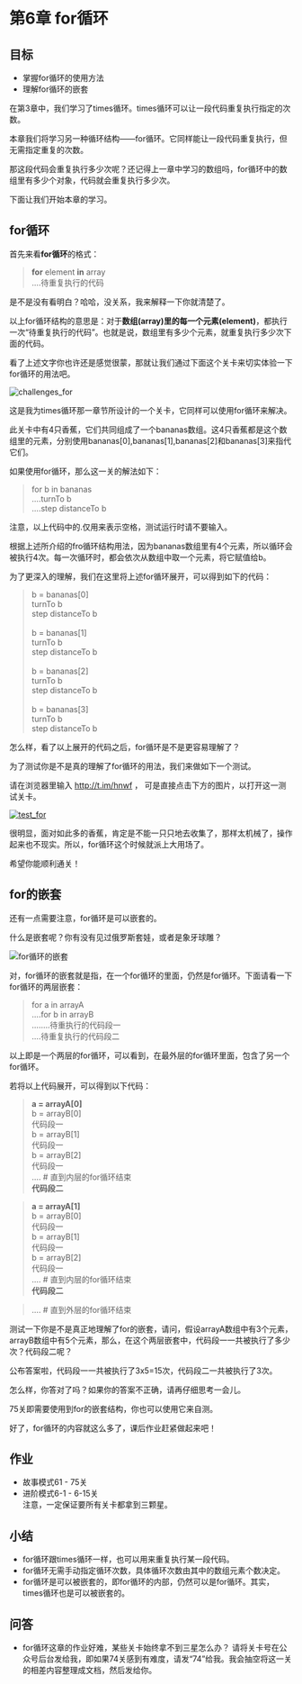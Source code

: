 # 第6章 for循环
## 目标 ##
* 掌握for循环的使用方法
* 理解for循环的嵌套

在第3章中，我们学习了times循环。times循环可以让一段代码重复执行指定的次数。

本章我们将学习另一种循环结构——for循环。它同样能让一段代码重复执行，但无需指定重复的次数。

那这段代码会重复执行多少次呢？还记得上一章中学习的数组吗，for循环中的数组里有多少个对象，代码就会重复执行多少次。

下面让我们开始本章的学习。

## for循环 ##

首先来看**for循环**的格式：

> **for** element **in** array<br/>
> ....待重复执行的代码

是不是没有看明白？哈哈，没关系，我来解释一下你就清楚了。

以上for循环结构的意思是：对于**数组(array)**里的每一个**元素(element)**，都执行一次“待重复执行的代码”。也就是说，数组里有多少个元素，就重复执行多少次下面的代码。

看了上述文字你也许还是感觉很蒙，那就让我们通过下面这个关卡来切实体验一下for循环的用法吧。

![challenges_for](https://github.com/icuic/cm/raw/master/image/6_for/challenge_introduce.gif "题面")

这是我为times循环那一章节所设计的一个关卡，它同样可以使用for循环来解决。

此关卡中有4只香蕉，它们共同组成了一个bananas数组。这4只香蕉都是这个数组里的元素，分别使用bananas[0],bananas[1],bananas[2]和bananas[3]来指代它们。

如果使用for循环，那么这一关的解法如下：

> for b in bananas <br/>
> ....turnTo b <br/>
> ....step distanceTo b <br/>

注意，以上代码中的.仅用来表示空格，测试运行时请不要输入。

根据上述所介绍的fro循环结构用法，因为bananas数组里有4个元素，所以循环会被执行4次。每一次循环时，都会依次从数组中取一个元素，将它赋值给b。

为了更深入的理解，我们在这里将上述for循环展开，可以得到如下的代码：

> b = bananas[0] <br/>
> turnTo b <br/>
> step distanceTo b <br/>
> <br/>
> b = bananas[1] <br/>
> turnTo b <br/>
> step distanceTo b <br/>
> <br/>
> b = bananas[2] <br/>
> turnTo b <br/>
> step distanceTo b <br/>
> <br/>
> b = bananas[3] <br/>
> turnTo b <br/>
> step distanceTo b <br/>

怎么样，看了以上展开的代码之后，for循环是不是更容易理解了？

为了测试你是不是真的理解了for循环的用法，我们来做如下一个测试。

请在浏览器里输入 http://t.im/hnwf ， 可是直接点击下方的图片，以打开这一测试关卡。

[![test_for](https://github.com/icuic/cm/raw/master/image/6_for/test_for.png "点击以打开此测试关卡")](https://app.codemonkey.com/user_challenges/55805)

很明显，面对如此多的香蕉，肯定是不能一只只地去收集了，那样太机械了，操作起来也不现实。所以，for循环这个时候就派上大用场了。

希望你能顺利通关！

## for的嵌套 ##

还有一点需要注意，for循环是可以嵌套的。

什么是嵌套呢？你有没有见过俄罗斯套娃，或者是象牙球雕？

![for循环的嵌套](https://github.com/icuic/cm/raw/master/image/6_for/nest_for.gif "俄罗斯套娃")

对，for循环的嵌套就是指，在一个for循环的里面，仍然是for循环。下面请看一下for循环的两层嵌套：

> for a in arrayA <br/>
> ....for b in arrayB <br/>
> ........待重执行的代码段一 <br/>
> ....待重复执行的代码段二 <br/>

以上即是一个两层的for循环，可以看到，在最外层的for循环里面，包含了另一个for循环。

若将以上代码展开，可以得到以下代码：

> **a = arrayA[0]** <br/>
> b = arrayB[0] <br/>
> 代码段一 <br/>
> b = arrayB[1] <br/>
> 代码段一 <br/>
> b = arrayB[2] <br/>
> 代码段一 <br/>
> ....  # 直到内层的for循环结束 <br/>
> **代码段二** <br/>

> **a = arrayA[1]** <br/>
> b = arrayB[0] <br/>
> 代码段一 <br/>
> b = arrayB[1] <br/>
> 代码段一 <br/>
> b = arrayB[2] <br/>
> 代码段一 <br/>
> ....  # 直到内层的for循环结束 <br/>
> **代码段二** <br/>

> ....  # 直到外层的for循环结束 <br/>

测试一下你是不是真正地理解了for的嵌套，请问，假设arrayA数组中有3个元素，arrayB数组中有5个元素，那么，在这个两层嵌套中，代码段一一共被执行了多少次？代码段二呢？

公布答案啦，代码段一一共被执行了3x5=15次，代码段二一共被执行了3次。

怎么样，你答对了吗？如果你的答案不正确，请再仔细思考一会儿。

75关即需要使用到for的嵌套结构，你也可以使用它来自测。

好了，for循环的内容就这么多了，课后作业赶紧做起来吧！

## 作业 ##
* 故事模式61 - 75关
* 进阶模式6-1 - 6-15关
<br>注意，一定保证要所有关卡都拿到三颗星。<br>

## 小结 ##
* for循环跟times循环一样，也可以用来重复执行某一段代码。
* for循环无需手动指定循环次数，具体循环次数由其中的数组元素个数决定。
* for循环是可以被嵌套的，即for循环的内部，仍然可以是for循环。其实，times循环也是可以被嵌套的。

## 问答 ##
* for循环这章的作业好难，某些关卡始终拿不到三星怎么办？
  请将关卡号在公众号后台发给我，即如果74关感到有难度，请发“74”给我。我会抽空将这一关的相差内容整理成文档，然后发给你。

